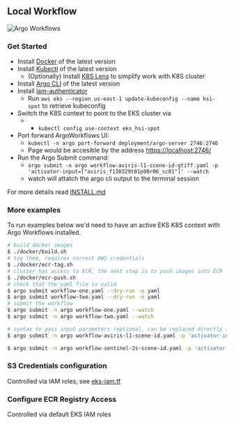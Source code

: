 ## Local Workflow

![Argo Workflows](https://argoproj.github.io/argo-workflows/assets/argo.png)

### Get Started

* Install [Docker](https://www.docker.com/) of the latest version
* Install [Kubectl](https://kubernetes.io/docs/tasks/tools/) of the latest version
  * (Optionally) Install [K8S Lens](https://k8slens.dev/) to simplify work with K8S cluster
* Install [Argo CLI](https://github.com/argoproj/argo-workflows/releases/tag/v3.2.2) of the latest version
* Install [iam-authenticator](https://docs.aws.amazon.com/eks/latest/userguide/install-aws-iam-authenticator.html)
  * Run `aws eks --region us-east-1 update-kubeconfig --name hsi-spot` to retrieve kubeconfig
* Switch the K8S context to point to the EKS cluster via
  * * `kubectl config use-context eks_hsi-spot`
* Port forward ArgoWorkflows UI:
  * `kubectl -n argo port-forward deployment/argo-server 2746:2746`
  * Page would be accesible by the address [https://localhost:2746/](https://localhost:2746/)
* Run the Argo Submit command: 
  * `argo submit -n argo workflow-aviris-l1-scene-id-gtiff.yaml -p 'activator-input=["aviris_f130329t01p00r06_sc01"]' --watch`
  * watch will attatch the argo cli output to the terminal session

For more details read [INSTALL.md](./INSTALL.md)


### More examples

To run examples below we'd need to have an active EKS K8S context with Argo Workflows installed.

```bash
# build docker images
$ ./docker/build.sh
# tag them, requires correct AWS credentials
$ ./docker/ecr-tag.sh
# cluster has access to ECR, the next step is to push images into ECR
$ ./docker/ecr-push.sh
# check that the yaml file is valid
$ argo submit workflow-one.yaml --dry-run -o yaml
$ argo submit workflow-two.yaml --dry-run -o yaml
# submit the workflow
$ argo submit -n argo workflow-one.yaml --watch 
$ argo submit -n argo workflow-two.yaml --watch 

# syntax to pass input parameters (optional, can be replaced directly in the yaml file)
$ argo submit -n argo workflow-aviris-l1-scene-id.yaml -p 'activator-input=["aviris_f130329t01p00r06_sc01"]' --watch

$ argo submit -n argo workflow-sentinel-2s-scene-id.yaml -p 'activator-input=["S2B_23XNK_20210819_0_L2A"]' --watch
```

### S3 Credentials configuration

Controlled via IAM roles, see [eks-iam.tf](../../terraform/eks-iam.tf)

### Configure ECR Registry Access

Controlled via default EKS IAM roles

